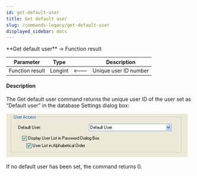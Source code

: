 ```yaml
---
id: get-default-user
title: Get default user
slug: /commands-legacy/get-default-user
displayed_sidebar: docs
---
```


<!--REF #_command_.Get default user.Syntax-->**Get default user**  -> Function result<!-- END REF-->
<!--REF #_command_.Get default user.Params-->
| Parameter | Type |  | Description |
| --- | --- | --- | --- |
| Function result | Longint | &#x1F850; | Unique user ID number |

<!-- END REF-->

#### Description 

<!--REF #_command_.Get default user.Summary-->The Get default user command returns the unique user ID of the user set as “Default user” in the database Settings dialog box:

![](../assets/en/commands/pict36789.en.png)

If no default user has been set, the command returns 0.<!-- END REF-->
